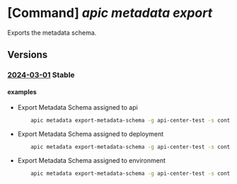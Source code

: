 # [Command] _apic metadata export_

Exports the metadata schema.

## Versions

### [2024-03-01](/Resources/mgmt-plane/L3N1YnNjcmlwdGlvbnMve30vcmVzb3VyY2Vncm91cHMve30vcHJvdmlkZXJzL21pY3Jvc29mdC5hcGljZW50ZXIvc2VydmljZXMve30vZXhwb3J0bWV0YWRhdGFzY2hlbWE=/2024-03-01.xml) **Stable**

<!-- mgmt-plane /subscriptions/{}/resourcegroups/{}/providers/microsoft.apicenter/services/{}/exportmetadataschema 2024-03-01 -->

#### examples

- Export Metadata Schema assigned to api
    ```bash
        apic metadata export-metadata-schema -g api-center-test -s contosoeuap --assigned-to api --file-name filepath
    ```

- Export Metadata Schema assigned to deployment
    ```bash
        apic metadata export-metadata-schema -g api-center-test -s contosoeuap --assigned-to deployment --file-name filepath
    ```

- Export Metadata Schema assigned to environment
    ```bash
        apic metadata export-metadata-schema -g api-center-test -s contosoeuap --assigned-to environment --file-name filepath
    ```
